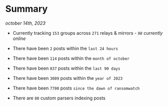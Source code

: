 
# Summary
_october 14th, 2023_

- Currently tracking `153` groups across `271` relays & mirrors - _`98` currently online_

- There have been `2` posts within the `last 24 hours`

- There have been `114` posts within the `month of october`

- There have been `837` posts within the `last 90 days`

- There have been `3009` posts within the `year of 2023`

- There have been `7700` posts `since the dawn of ransomwatch`

- There are `80` custom parsers indexing posts
